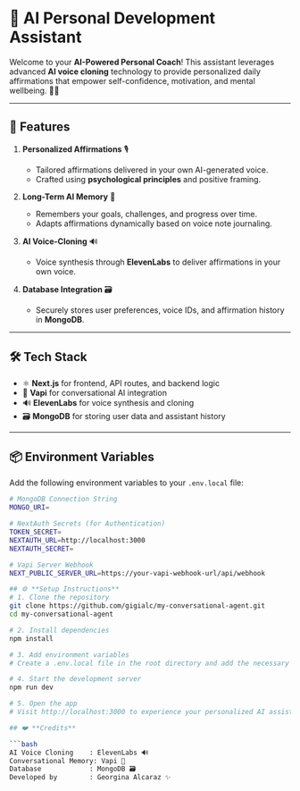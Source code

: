 # 🧘 **AI Personal Development Assistant**

Welcome to your **AI-Powered Personal Coach**! This assistant leverages advanced **AI voice cloning** technology to provide personalized daily affirmations that empower self-confidence, motivation, and mental wellbeing. 🧠💡  

---

## 🌟 **Features**

1. **Personalized Affirmations** 🎙️  
   - Tailored affirmations delivered in your own AI-generated voice.  
   - Crafted using **psychological principles** and positive framing.  

2. **Long-Term AI Memory** 📓  
   - Remembers your goals, challenges, and progress over time.  
   - Adapts affirmations dynamically based on voice note journaling.  

3. **AI Voice-Cloning** 🔊  
   - Voice synthesis through **ElevenLabs** to deliver affirmations in your own voice.  

4. **Database Integration** 🗃️  
   - Securely stores user preferences, voice IDs, and affirmation history in **MongoDB**.  

---

## 🛠️ **Tech Stack**

- ⚛️ **Next.js** for frontend, API routes, and backend logic  
- 🤖 **Vapi** for conversational AI integration  
- 🔊 **ElevenLabs** for voice synthesis and cloning  
- 🗃️ **MongoDB** for storing user data and assistant history  

---

## 📦 **Environment Variables**

Add the following environment variables to your `.env.local` file:

```bash
# MongoDB Connection String
MONGO_URI=

# NextAuth Secrets (for Authentication)
TOKEN_SECRET=
NEXTAUTH_URL=http://localhost:3000
NEXTAUTH_SECRET=

# Vapi Server Webhook
NEXT_PUBLIC_SERVER_URL=https://your-vapi-webhook-url/api/webhook

## ⚙️ **Setup Instructions**
# 1. Clone the repository
git clone https://github.com/gigialc/my-conversational-agent.git
cd my-conversational-agent

# 2. Install dependencies
npm install

# 3. Add environment variables
# Create a .env.local file in the root directory and add the necessary variables.

# 4. Start the development server
npm run dev

# 5. Open the app
# Visit http://localhost:3000 to experience your personalized AI assistant.

## ❤️ **Credits**

```bash
AI Voice Cloning    : ElevenLabs 🔊
Conversational Memory: Vapi 🤖
Database            : MongoDB 🗃️
Developed by        : Georgina Alcaraz ✨ 
